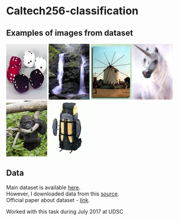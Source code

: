 # Caltech256-classification

## Examples of images from dataset
<img src="image_examples/dice.jpg" width="110px" height="150px"/> <img src="image_examples/waterfall.jpg" width="110px" height="150px"/> 
<img src="image_examples/windmill.jpg" width="110px" height="150px"/><img src="image_examples/unicorn.jpg" width="110px" height="150px"/> <img src="image_examples/gorilla.jpg" width="110px" height="150px"/><img src="image_examples/backpack.jpg" width="110px" height="150px"/> 






## Data
Main dataset is available [here](http://www.vision.caltech.edu/Image_Datasets/Caltech256/).<br>
However, I downloaded data from this [source](https://www.kaggle.com/c/caltech-256/data).<br>
Official paper about dataset - [link](https://authors.library.caltech.edu/7694/1/CNS-TR-2007-001.pdf).<br>

Worked with this task during July 2017 at UDSC
